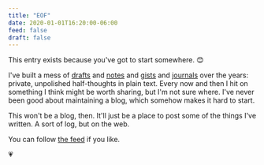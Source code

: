 ```yaml
---
title: "EOF"
date: 2020-01-01T16:20:00-06:00
feed: false
draft: false
---
```

This entry exists because you've got to start somewhere. 😊

I've built a mess of [drafts](https://getdrafts.com/) and [notes](https://bear.app/) and [gists](https://gist.github.com/) and [journals](https://dayoneapp.com/) over the years: private, unpolished half-thoughts in plain text. Every now and then I hit on something I think might be worth sharing, but I'm not sure where. I've never been good about maintaining a blog, which somehow makes it hard to start.

This won't be a blog, then. It'll just be a place to post some of the things I've written. A sort of log, but on the web.

You can follow [the feed](/feed.atom) if you like.

💗
